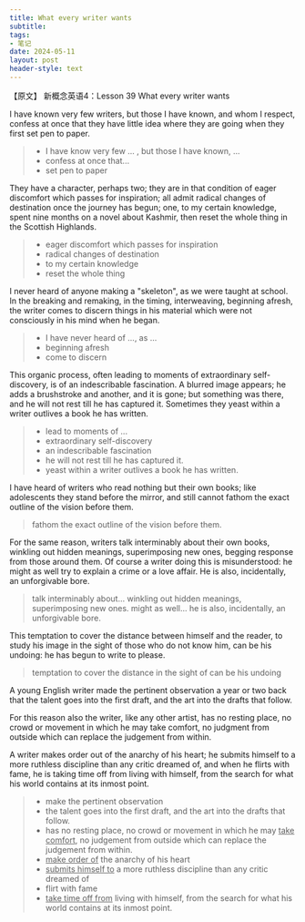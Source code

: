 ```yaml
---
title: What every writer wants
subtitle: 
tags: 
- 笔记
date: 2024-05-11
layout: post
header-style: text
---
```



【原文】
新概念英语4：Lesson 39
What every writer wants

I have known very few writers, but those I have known, and whom I respect, confess at once that they have little idea where they are going when they first set pen to paper. 

> - I have know very few ... , but those I have known, ...
> - confess at once that... 
> - set pen to paper

They have a character, perhaps two; they are in that condition of eager discomfort which passes for inspiration; all admit radical changes of destination once the journey has begun; one, to my certain knowledge, spent nine months on a novel about Kashmir, then reset the whole thing in the Scottish Highlands. 

> - eager discomfort which passes for inspiration
> - radical changes of destination
> - to my certain knowledge
> - reset the whole thing

I never heard of anyone making a "skeleton", as we were taught at school. In the breaking and remaking, in the timing, interweaving, beginning afresh, the writer comes to discern things in his material which were not consciously in his mind when he began. 

> - I have never heard of ..., as ...
> - beginning afresh
> - come to discern 

This organic process, often leading to moments of extraordinary self-discovery, is of an indescribable fascination. A blurred image appears; he adds a brushstroke and another, and it is gone; but something was there, and he will not rest till he has captured it. Sometimes they yeast within a writer outlives a book he has written. 

> - lead to moments of ...
> - extraordinary self-discovery
> - an indescribable fascination
> - he will not rest till he has captured it.
> - yeast within a writer outlives a book he has written.

I have heard of writers who read nothing but their own books; like adolescents they stand before the mirror, and still cannot fathom the exact outline of the vision before them. 

> fathom the exact outline of the vision before them.

For the same reason, writers talk interminably about their own books, winkling out hidden meanings, superimposing new ones, begging response from those around them. Of course a writer doing this is misunderstood: he might as well try to explain a crime or a love affair. He is also, incidentally, an unforgivable bore.

> talk interminably about...
> winkling out hidden meanings, superimposing new ones.
> might as well...
> he is also, incidentally, an unforgivable bore.

This temptation to cover the distance between himself and the reader, to study his image in the sight of those who do not know him, can be his undoing: he has begun to write to please.

> temptation to cover the distance
> in the sight of 
> can be his undoing

A young English writer made the pertinent observation a year or two back that the talent goes into the first draft, and the art into the drafts that follow. 

For this reason also the writer, like any other artist, has no resting place, no crowd or movement in which he may take comfort, no judgment from outside which can replace the judgement from within. 

A writer makes order out of the anarchy of his heart; he submits himself to a more ruthless discipline than any critic dreamed of, and when he flirts with fame, he is taking time off from living with himself, from the search for what his world contains at its inmost point.

> - make the pertinent observation
> - the talent goes into the first draft, and the art into the drafts that follow. 
> - has no resting place, no crowd or movement in which he may <u>take comfort</u>, no judgement from outside which can replace the judgement from within. 
> - <u>make order of</u> the anarchy of his heart
> - <u>submits himself to</u> a more ruthless discipline than any critic dreamed of
> - flirt with fame
> - <u>take time off from</u> living with himself, from the search for what his world contains at its inmost point.